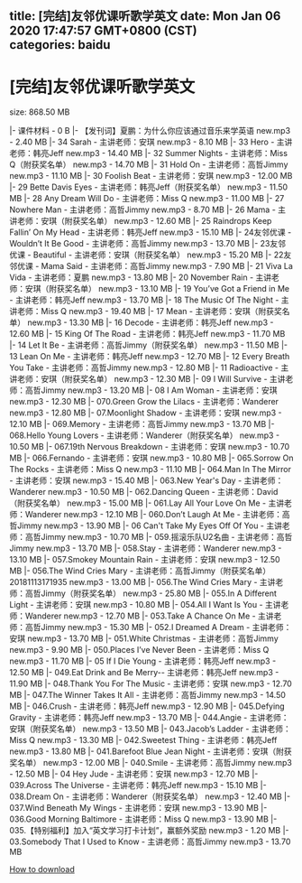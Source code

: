 
title: [完结]友邻优课听歌学英文
date: Mon Jan 06 2020 17:47:57 GMT+0800 (CST)    
categories: baidu
---

# [完结]友邻优课听歌学英文
size: 868.50 MB
 
 
|- 课件材料 - 0 B
|- 【发刊词】夏鹏：为什么你应该通过音乐来学英语 new.mp3 - 2.40 MB
|- 34 Sarah - 主讲老师：安琪 new.mp3 - 8.10 MB
|- 33 Hero - 主讲老师：韩亮Jeff new.mp3 - 14.40 MB
|- 32 Summer Nights - 主讲老师：Miss Q（附获奖名单） new.mp3 - 14.70 MB
|- 31 Hold On - 主讲老师：高哲Jimmy new.mp3 - 11.10 MB
|- 30 Foolish Beat - 主讲老师：安琪 new.mp3 - 12.00 MB
|- 29 Bette Davis Eyes  - 主讲老师：韩亮Jeff（附获奖名单） new.mp3 - 11.50 MB
|- 28 Any Dream Will Do - 主讲老师：Miss Q new.mp3 - 11.00 MB
|- 27 Nowhere Man - 主讲老师：高哲Jimmy new.mp3 - 8.70 MB
|- 26 Mama - 主讲老师：安琪（附获奖名单） new.mp3 - 12.60 MB
|- 25 Raindrops Keep Fallin’ On My Head  - 主讲老师：韩亮Jeff new.mp3 - 15.10 MB
|- 24友邻优课 - Wouldn’t It Be Good - 主讲老师：高哲Jimmy new.mp3 - 13.70 MB
|- 23友邻优课 - Beautiful - 主讲老师：安琪（附获奖名单） new.mp3 - 15.20 MB
|- 22友邻优课 - Mama Said - 主讲老师：高哲Jimmy new.mp3 - 7.90 MB
|- 21 Viva La Vida  - 主讲老师：夏鹏 new.mp3 - 13.80 MB
|- 20 November Rain - 主讲老师：安琪（附获奖名单） new.mp3 - 13.10 MB
|- 19 You’ve Got a Friend in Me - 主讲老师：韩亮Jeff new.mp3 - 13.70 MB
|- 18 The Music Of The Night - 主讲老师：Miss Q new.mp3 - 19.40 MB
|- 17 Mean - 主讲老师：安琪（附获奖名单） new.mp3 - 13.30 MB
|- 16 Decode - 主讲老师：韩亮Jeff new.mp3 - 12.60 MB
|- 15 King Of The Road - 主讲老师：韩亮Jeff new.mp3 - 11.70 MB
|- 14 Let It Be - 主讲老师：高哲Jimmy（附获奖名单） new.mp3 - 11.50 MB
|- 13 Lean On Me - 主讲老师：韩亮Jeff new.mp3 - 12.70 MB
|- 12 Every Breath You Take - 主讲老师：高哲Jimmy new.mp3 - 12.80 MB
|- 11 Radioactive - 主讲老师：安琪（附获奖名单） new.mp3 - 12.30 MB
|- 09 I Will Survive - 主讲老师：高哲Jimmy new.mp3 - 13.20 MB
|- 08 I Am Woman - 主讲老师：安琪 new.mp3 - 12.30 MB
|- 070.Green Grow the Lilacs - 主讲老师：Wanderer new.mp3 - 12.80 MB
|- 07.Moonlight Shadow - 主讲老师：安琪 new.mp3 - 12.10 MB
|- 069.Memory - 主讲老师：高哲Jimmy new.mp3 - 13.70 MB
|- 068.Hello Young Lovers - 主讲老师：Wanderer（附获奖名单） new.mp3 - 10.50 MB
|- 067.19th Nervous Breakdown - 主讲老师：安琪 new.mp3 - 10.70 MB
|- 066.Fernando - 主讲老师：安琪 new.mp3 - 10.80 MB
|- 065.Sorrow On The Rocks - 主讲老师：Miss Q new.mp3 - 11.10 MB
|- 064.Man In The Mirror - 主讲老师：安琪 new.mp3 - 15.40 MB
|- 063.New Year's Day - 主讲老师：Wanderer new.mp3 - 10.50 MB
|- 062.Dancing Queen - 主讲老师：David（附获奖名单） new.mp3 - 15.00 MB
|- 061.Lay All Your Love On Me - 主讲老师：Wanderer new.mp3 - 12.10 MB
|- 060.Don’t Laugh At Me - 主讲老师：高哲Jimmy new.mp3 - 13.90 MB
|- 06 Can't Take My Eyes Off Of You - 主讲老师：高哲Jimmy new.mp3 - 10.70 MB
|- 059.摇滚乐队U2名曲 - 主讲老师：高哲Jimmy new.mp3 - 13.70 MB
|- 058.Stay - 主讲老师：Wanderer new.mp3 - 13.10 MB
|- 057.Smokey Mountain Rain - 主讲老师：安琪 new.mp3 - 12.50 MB
|- 056.The Wind Cries Mary - 主讲老师：高哲Jimmy（附获奖名单）20181113171935 new.mp3 - 13.00 MB
|- 056.The Wind Cries Mary - 主讲老师：高哲Jimmy（附获奖名单） new.mp3 - 25.80 MB
|- 055.In A Different Light - 主讲老师：安琪 new.mp3 - 10.80 MB
|- 054.All I Want Is You - 主讲老师：Wanderer new.mp3 - 12.70 MB
|- 053.Take A Chance On Me - 主讲老师：高哲Jimmy new.mp3 - 15.30 MB
|- 052.I Dreamed A Dream - 主讲老师：安琪 new.mp3 - 13.70 MB
|- 051.White Christmas - 主讲老师：高哲Jimmy new.mp3 - 9.90 MB
|- 050.Places I’ve Never Been - 主讲老师：Miss Q new.mp3 - 11.70 MB
|- 05 If I Die Young - 主讲老师：韩亮Jeff new.mp3 - 12.50 MB
|- 049.Eat Drink and Be Merry-- 主讲老师：韩亮Jeff new.mp3 - 11.90 MB
|- 048.Thank You For The Music - 主讲老师：安琪 new.mp3 - 12.70 MB
|- 047.The Winner Takes It All - 主讲老师：高哲Jimmy new.mp3 - 14.50 MB
|- 046.Crush - 主讲老师：韩亮Jeff new.mp3 - 12.90 MB
|- 045.Defying Gravity - 主讲老师：韩亮Jeff new.mp3 - 13.70 MB
|- 044.Angie - 主讲老师：安琪（附获奖名单） new.mp3 - 13.50 MB
|- 043.Jacob’s Ladder - 主讲老师：Miss Q new.mp3 - 13.30 MB
|- 042.Sweetest Thing - 主讲老师：韩亮Jeff new.mp3 - 13.80 MB
|- 041.Barefoot Blue Jean Night - 主讲老师：安琪（附获奖名单） new.mp3 - 12.00 MB
|- 040.Smile - 主讲老师：高哲Jimmy new.mp3 - 12.50 MB
|- 04 Hey Jude - 主讲老师：安琪 new.mp3 - 12.70 MB
|- 039.Across The Universe - 主讲老师：韩亮Jeff new.mp3 - 15.10 MB
|- 038.Dream On - 主讲老师：Wanderer（附获奖名单） new.mp3 - 12.40 MB
|- 037.Wind Beneath My Wings - 主讲老师：安琪 new.mp3 - 13.90 MB
|- 036.Good Morning Baltimore - 主讲老师：Miss Q new.mp3 - 13.90 MB
|- 035.【特别福利】加入“英文学习打卡计划”，赢额外奖励 new.mp3 - 1.20 MB
|- 03.Somebody That I Used to Know - 主讲老师：高哲Jimmy new.mp3 - 13.70 MB

[How to download](https://bpcam.bemobtrk.com/go/2ceec3aa-1ca2-46d6-b9ff-aaa5c184517c?jno=2567)